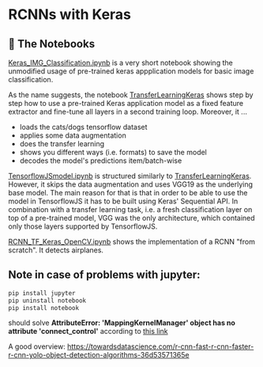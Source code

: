 # RCNNs with Keras

## :notebook: The Notebooks

[Keras_IMG_Classification.ipynb](./Keras_IMG_Classification.ipynb) is a very short notebook showing the unmodified usage of pre-trained keras appplication models for basic image classification.

As the name suggests, the notebook [TransferLearningKeras](./TransferLearningKeras.ipynb) shows step by step how to use a pre-trained Keras application model as a fixed feature extractor and fine-tune all layers in a second training loop. Moreover, it ...

- loads the cats/dogs tensorflow dataset
- applies some data augmentation
- does the transfer learning
- shows you different ways (i.e. formats) to save the model
- decodes the model's predictions item/batch-wise

[TensorflowJSmodel.ipynb](TensorflowJSmodel.ipynb) is structured similarly to [TransferLearningKeras](./TransferLearningKeras.ipynb). However, it skips the data augmentation and uses VGG19 as the underlying base model.
The main reason for that is that in order to be able to use the model in TensorflowJS it has to be built using Keras' Sequential API.
In combination with a transfer learning task, i.e. a fresh classification layer on top of a pre-trained model, VGG was the only architecture, which contained only those layers supported by TensorflowJS.

[RCNN_TF_Keras_OpenCV.ipynb](./RCNN_TF_Keras_OpenCV.ipynb) shows the implementation of a RCNN "from scratch".
It detects airplanes.

## Note in case of problems with jupyter:

```bash
pip install jupyter
pip uninstall notebook
pip install notebook
```

should solve **AttributeError: 'MappingKernelManager' object has no attribute 'connect_control'** according to [this link](https://github.com/jupyter/notebook/issues/2391#issuecomment-294732258)

A good overview: https://towardsdatascience.com/r-cnn-fast-r-cnn-faster-r-cnn-yolo-object-detection-algorithms-36d53571365e
